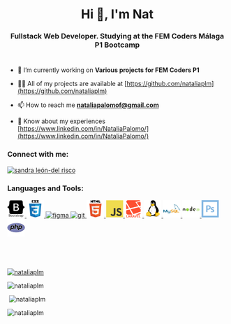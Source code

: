 <h1 align="center">Hi 👋, I'm Nat</h1>

<h3 align="center">
    Fullstack Web Developer. 
    Studying at the FEM Coders Málaga P1 Bootcamp 
 </h3>
 
 #

<!-- <p align="left"> <img src="https://komarev.com/ghpvc/?username=nataliaplm&label=Profile%20views&color=0e75b6&style=flat" alt="nataliaplm" /> </p>*/ -->

- 🔭 I’m currently working on **Various projects for FEM Coders P1**

- 👨‍💻 All of my projects are available at [https://github.com/nataliaplm](https://github.com/nataliaplm)

- 📫 How to reach me **nataliapalomof@gmail.com**

- 📄 Know about my experiences [https://www.linkedin.com/in/NataliaPalomo/](https://www.linkedin.com/in/NataliaPalomo/)

<h3 align="left">Connect with me:</h3>
<p align="left">
<a href="https://www.linkedin.com/in/sandraleondelrisco" target="blank"><img align="center" src="https://raw.githubusercontent.com/rahuldkjain/github-profile-readme-generator/master/src/images/icons/Social/linked-in-alt.svg" alt="sandra león-del risco" height="30" width="40" /></a>


<h3 align="left">Languages and Tools:</h3>
<p align="left"> <a href="https://getbootstrap.com" target="_blank" rel="noreferrer"> <img src="https://raw.githubusercontent.com/devicons/devicon/master/icons/bootstrap/bootstrap-plain-wordmark.svg" alt="bootstrap" width="40" height="40"/> </a> <a href="https://www.w3schools.com/css/" target="_blank" rel="noreferrer"> <img src="https://raw.githubusercontent.com/devicons/devicon/master/icons/css3/css3-original-wordmark.svg" alt="css3" width="40" height="40"/> </a> <a href="https://www.figma.com/" target="_blank" rel="noreferrer"> <img src="https://www.vectorlogo.zone/logos/figma/figma-icon.svg" alt="figma" width="40" height="40"/> </a> <a href="https://git-scm.com/" target="_blank" rel="noreferrer"> <img src="https://www.vectorlogo.zone/logos/git-scm/git-scm-icon.svg" alt="git" width="40" height="40"/> </a> <a href="https://www.w3.org/html/" target="_blank" rel="noreferrer"> <img src="https://raw.githubusercontent.com/devicons/devicon/master/icons/html5/html5-original-wordmark.svg" alt="html5" width="40" height="40"/> </a> <a href="https://developer.mozilla.org/en-US/docs/Web/JavaScript" target="_blank" rel="noreferrer"> <img src="https://raw.githubusercontent.com/devicons/devicon/master/icons/javascript/javascript-original.svg" alt="javascript" width="40" height="40"/> </a> <a href="https://laravel.com/" target="_blank" rel="noreferrer"> <img src="https://raw.githubusercontent.com/devicons/devicon/master/icons/laravel/laravel-plain-wordmark.svg" alt="laravel" width="40" height="40"/> </a> <a href="https://www.linux.org/" target="_blank" rel="noreferrer"> <img src="https://raw.githubusercontent.com/devicons/devicon/master/icons/linux/linux-original.svg" alt="linux" width="40" height="40"/> </a> <a href="https://www.mysql.com/" target="_blank" rel="noreferrer"> <img src="https://raw.githubusercontent.com/devicons/devicon/master/icons/mysql/mysql-original-wordmark.svg" alt="mysql" width="40" height="40"/> </a> <a href="https://nodejs.org" target="_blank" rel="noreferrer"> <img src="https://raw.githubusercontent.com/devicons/devicon/master/icons/nodejs/nodejs-original-wordmark.svg" alt="nodejs" width="40" height="40"/> </a> <a href="https://www.photoshop.com/en" target="_blank" rel="noreferrer"> <img src="https://raw.githubusercontent.com/devicons/devicon/master/icons/photoshop/photoshop-line.svg" alt="photoshop" width="40" height="40"/> </a> <a href="https://www.php.net" target="_blank" rel="noreferrer"> <img src="https://raw.githubusercontent.com/devicons/devicon/master/icons/php/php-original.svg" alt="php" width="40" height="40"/> </a> </p>

<br>

#
<p align="left"> <a href="https://github.com/ryo-ma/github-profile-trophy"><img src="https://github-profile-trophy.vercel.app/?username=nataliaplm" alt="nataliaplm" /></a> </p>

<p  align="left"><img src="https://github-readme-stats.vercel.app/api/top-langs?username=nataliaplm&show_icons=true&locale=en&layout=compact" alt="nataliaplm" /></p>

<p  align="left">&nbsp;<img src="https://github-readme-stats.vercel.app/api?username=nataliaplm&show_icons=true&locale=en" alt="nataliaplm" /></p>

<p  align="left"><img src="https://github-readme-streak-stats.herokuapp.com/?user=nataliaplm&" alt="nataliaplm" /></p>
